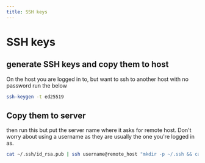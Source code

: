 ```yaml
---
title: SSH keys
---
```


# SSH keys

## generate SSH keys and copy them to host

On the host you are logged in to, but want to ssh to another host with no password run the below

```bash
ssh-keygen -t ed25519
```
## Copy them to server

then run this but put the server name where it asks for remote host. Don't worry about using a username as they are usually the one you're logged in as.

```bash
cat ~/.ssh/id_rsa.pub | ssh username@remote_host "mkdir -p ~/.ssh && cat >> ~/.ssh/authorized_keys"
```